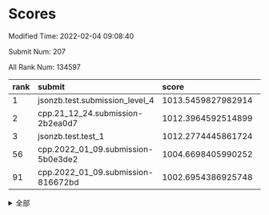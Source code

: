 # Scores

Modified Time: 2022-02-04 09:08:40

Submit Num: 207

All Rank Num: 134597

| rank |               submit               |       score        |       sigma        | pk_num |
| :--- | :--------------------------------- | :----------------- | :----------------- | :----- |
| 1    | jsonzb.test.submission_level_4     | 1013.5459827982914 | 0.7953816512667173 | 2602   |
| 2    | cpp.21_12_24.submission-2b2ea0d7   | 1012.3964592514899 | 0.7977269137222467 | 2601   |
| 3    | jsonzb.test.test_1                 | 1012.2774445861724 | 0.7734547639295244 | 2599   |
| 56   | cpp.2022_01_09.submission-5b0e3de2 | 1004.6698405990252 | 0.7230222263488847 | 2600   |
| 91   | cpp.2022_01_09.submission-816672bd | 1002.6954386925748 | 0.7106919055079224 | 2602   |


<details>
<summary>全部</summary>

| rank |                 submit                 |       score        |       sigma        | pk_num |
| :--- | :------------------------------------- | :----------------- | :----------------- | :----- |
| 1    | jsonzb.test.submission_level_4         | 1013.5459827982914 | 0.7953816512667173 | 2602   |
| 2    | cpp.21_12_24.submission-2b2ea0d7       | 1012.3964592514899 | 0.7977269137222467 | 2601   |
| 3    | jsonzb.test.test_1                     | 1012.2774445861724 | 0.7734547639295244 | 2599   |
| 4    | gobigger.level_3.submission_level_3_3  | 1011.8247613826381 | 0.7881313081865426 | 2601   |
| 5    | gobigger.level_3.submission_level_3_16 | 1011.6923236827616 | 0.7888361675849869 | 2610   |
| 6    | gobigger.level_3.submission_level_3_46 | 1011.6822872258319 | 0.7686144102337169 | 2611   |
| 7    | gobigger.level_3.submission_level_3_14 | 1011.5834988044384 | 0.7840322373730377 | 2602   |
| 8    | gobigger.level_3.submission_level_3_26 | 1011.5742137681726 | 0.7911931493637755 | 2594   |
| 9    | gobigger.level_3.submission_level_3_37 | 1011.1916012288239 | 0.7943904053958603 | 2602   |
| 10   | gobigger.level_3.submission_level_3_38 | 1011.0360553878339 | 0.7613230501555446 | 2596   |
| 11   | gobigger.level_3.submission_level_3_15 | 1010.9064510000419 | 0.7648580054470633 | 2598   |
| 12   | gobigger.level_3.submission_level_3_49 | 1010.8919139609218 | 0.7598922920949309 | 2597   |
| 13   | gobigger.level_3.submission_level_3_48 | 1010.7882042397817 | 0.7612953631020949 | 2602   |
| 14   | gobigger.level_3.submission_level_3_8  | 1010.7659105331958 | 0.760345179716202  | 2599   |
| 15   | gobigger.level_3.submission_level_3_34 | 1010.7620029632718 | 0.7779296968683013 | 2593   |
| 16   | gobigger.level_3.submission_level_3_18 | 1010.7132199871633 | 0.7564435810775736 | 2602   |
| 17   | gobigger.level_3.submission_level_3_19 | 1010.6557844243406 | 0.7616871466761221 | 2604   |
| 18   | gobigger.level_3.submission_level_3_29 | 1010.5638875606535 | 0.7715408016998817 | 2600   |
| 19   | gobigger.level_3.submission_level_3_6  | 1010.4918506427646 | 0.775902815439761  | 2600   |
| 20   | gobigger.level_3.submission_level_3_39 | 1010.3767299648812 | 0.755953421191492  | 2602   |
| 21   | gobigger.level_3.submission_level_3_23 | 1010.2704040773771 | 0.763566013316439  | 2604   |
| 22   | gobigger.level_3.submission_level_3_40 | 1010.2513197620899 | 0.7678546450856875 | 2599   |
| 23   | gobigger.level_3.submission_level_3_0  | 1010.2444952191199 | 0.7732338829558204 | 2601   |
| 24   | gobigger.level_3.submission_level_3_21 | 1010.1535886910111 | 0.7729690850090161 | 2602   |
| 25   | gobigger.level_3.submission_level_3_9  | 1010.1440841880809 | 0.7364866397193023 | 2602   |
| 26   | gobigger.level_3.submission_level_3_41 | 1010.1388102135695 | 0.748489550851756  | 2602   |
| 27   | gobigger.level_3.submission_level_3_45 | 1010.0410234728357 | 0.7478539871479183 | 2606   |
| 28   | gobigger.level_3.submission_level_3_25 | 1010.0275252490773 | 0.7506445064796291 | 2599   |
| 29   | gobigger.level_3.submission_level_3_42 | 1009.8618505250594 | 0.7439381244755776 | 2601   |
| 30   | gobigger.level_3.submission_level_3_35 | 1009.8401792544105 | 0.7606493125673557 | 2601   |
| 31   | gobigger.level_3.submission_level_3_32 | 1009.8339951097558 | 0.7546365704407929 | 2605   |
| 32   | gobigger.level_3.submission_level_3_5  | 1009.8092371585496 | 0.7432340360229241 | 2601   |
| 33   | gobigger.level_3.submission_level_3_17 | 1009.769385358898  | 0.76127235178239   | 2602   |
| 34   | gobigger.level_3.submission_level_3_11 | 1009.7341810181816 | 0.7541548871265454 | 2600   |
| 35   | gobigger.level_3.submission_level_3_1  | 1009.7144398869181 | 0.7562532013374869 | 2602   |
| 36   | gobigger.level_3.submission_level_3_10 | 1009.7029979372157 | 0.7775125733807196 | 2606   |
| 37   | gobigger.level_3.submission_level_3_22 | 1009.6713559879674 | 0.7645205005335495 | 2604   |
| 38   | gobigger.level_3.submission_level_3_20 | 1009.6171391310343 | 0.784003595606754  | 2598   |
| 39   | gobigger.level_3.submission_level_3_31 | 1009.5792452506164 | 0.7506921753438038 | 2602   |
| 40   | gobigger.level_3.submission_level_3_7  | 1009.4673578959995 | 0.7633026120102798 | 2602   |
| 41   | gobigger.level_3.submission_level_3_12 | 1009.4194965556478 | 0.7575875925729201 | 2602   |
| 42   | gobigger.level_3.submission_level_3_30 | 1009.3790275708934 | 0.7472952404403468 | 2606   |
| 43   | gobigger.level_3.submission_level_3_27 | 1009.3463138775671 | 0.763829699159461  | 2600   |
| 44   | gobigger.level_3.submission_level_3_36 | 1009.3189178397108 | 0.7639584474420927 | 2601   |
| 45   | gobigger.level_3.submission_level_3_4  | 1009.203438663837  | 0.7512525583872887 | 2599   |
| 46   | gobigger.level_3.submission_level_3_44 | 1009.081207692575  | 0.768945626195003  | 2599   |
| 47   | gobigger.level_3.submission_level_3_2  | 1009.0377974382881 | 0.7465229465606789 | 2600   |
| 48   | gobigger.level_3.submission_level_3_24 | 1008.9969259202429 | 0.729957799168131  | 2601   |
| 49   | gobigger.level_3.submission_level_3_47 | 1008.8741718308037 | 0.75336388775765   | 2597   |
| 50   | gobigger.level_3.submission_level_3_13 | 1008.639233037186  | 0.7300011967068977 | 2603   |
| 51   | gobigger.level_3.submission_level_3_33 | 1008.6186929831294 | 0.7454449672966021 | 2597   |
| 52   | gobigger.level_3.submission_level_3_43 | 1008.2352119830404 | 0.7253280993424864 | 2602   |
| 53   | gobigger.level_3.submission_level_3_28 | 1008.1243991383789 | 0.7421673740974961 | 2597   |
| 54   | gobigger.level_1.submission_level_1_27 | 1005.2945972721024 | 0.7152128606251058 | 2604   |
| 55   | gobigger.level_1.submission_level_1_18 | 1004.8771445171371 | 0.730260611070937  | 2602   |
| 56   | cpp.2022_01_09.submission-5b0e3de2     | 1004.6698405990252 | 0.7230222263488847 | 2600   |
| 57   | gobigger.level_1.submission_level_1_45 | 1004.326799437576  | 0.7131568815357155 | 2601   |
| 58   | gobigger.level_1.submission_level_1_43 | 1004.2811288771003 | 0.7152216883290657 | 2603   |
| 59   | gobigger.level_1.submission_level_1_15 | 1004.2237743047388 | 0.7153187941375868 | 2605   |
| 60   | gobigger.level_1.submission_level_1_6  | 1004.218052172365  | 0.7212217677284519 | 2604   |
| 61   | gobigger.level_1.submission_level_1_48 | 1004.1136118331541 | 0.7180966673085015 | 2603   |
| 62   | gobigger.level_1.submission_level_1_25 | 1004.1109165663274 | 0.7144856711926627 | 2600   |
| 63   | gobigger.level_1.submission_level_1_3  | 1004.0551445150637 | 0.7146413246502838 | 2603   |
| 64   | gobigger.level_1.submission_level_1_35 | 1003.9868900872694 | 0.7348038215646038 | 2602   |
| 65   | gobigger.level_1.submission_level_1_5  | 1003.9119167222183 | 0.7148048636781612 | 2604   |
| 66   | gobigger.level_1.submission_level_1_14 | 1003.9118395965193 | 0.7172816491668728 | 2604   |
| 67   | gobigger.level_1.submission_level_1_31 | 1003.8639644145978 | 0.7151980825016339 | 2605   |
| 68   | gobigger.level_1.submission_level_1_40 | 1003.7246675576397 | 0.7104674159657178 | 2599   |
| 69   | gobigger.level_1.submission_level_1_4  | 1003.7100956168348 | 0.7206526333595781 | 2596   |
| 70   | gobigger.level_1.submission_level_1_49 | 1003.6812518143394 | 0.7276769731669411 | 2599   |
| 71   | gobigger.level_1.submission_level_1_11 | 1003.6517384515465 | 0.7162207174039059 | 2605   |
| 72   | gobigger.level_1.submission_level_1_9  | 1003.6438893606763 | 0.7215270396498074 | 2594   |
| 73   | gobigger.level_1.submission_level_1_32 | 1003.6219893586693 | 0.7163498634378204 | 2602   |
| 74   | gobigger.level_1.submission_level_1_42 | 1003.5030326488235 | 0.7196611162755322 | 2607   |
| 75   | gobigger.level_1.submission_level_1_21 | 1003.4878457555573 | 0.7071699920325483 | 2603   |
| 76   | gobigger.level_1.submission_level_1_37 | 1003.4799836340409 | 0.7173276507361298 | 2606   |
| 77   | gobigger.level_1.submission_level_1_23 | 1003.4592869005917 | 0.7191811367214671 | 2600   |
| 78   | gobigger.level_1.submission_level_1_8  | 1003.4455385156537 | 0.7127902272186901 | 2599   |
| 79   | gobigger.level_1.submission_level_1_19 | 1003.4452279922048 | 0.719774698850662  | 2597   |
| 80   | gobigger.level_1.submission_level_1_7  | 1003.4107048562612 | 0.7012243752170086 | 2603   |
| 81   | gobigger.level_1.submission_level_1_38 | 1003.4106307892677 | 0.7050828752371076 | 2599   |
| 82   | gobigger.level_1.submission_level_1_2  | 1003.3021960623983 | 0.70737235008372   | 2600   |
| 83   | gobigger.level_1.submission_level_1_36 | 1003.2986485461646 | 0.7149089395763779 | 2601   |
| 84   | gobigger.level_1.submission_level_1_34 | 1003.2620124023421 | 0.7089204781318522 | 2604   |
| 85   | gobigger.level_1.submission_level_1_12 | 1003.1622888158581 | 0.7161849035994704 | 2599   |
| 86   | gobigger.level_1.submission_level_1_22 | 1003.1535403474045 | 0.7267197865901945 | 2606   |
| 87   | gobigger.level_1.submission_level_1_39 | 1003.0286867818817 | 0.719565390974828  | 2601   |
| 88   | gobigger.level_1.submission_level_1_47 | 1002.9908120083289 | 0.7240840922105019 | 2602   |
| 89   | gobigger.level_1.submission_level_1_16 | 1002.9660811521023 | 0.706699564290823  | 2596   |
| 90   | gobigger.level_1.submission_level_1_20 | 1002.8558972986227 | 0.7014417627922995 | 2597   |
| 91   | cpp.2022_01_09.submission-816672bd     | 1002.6954386925748 | 0.7106919055079224 | 2602   |
| 92   | gobigger.level_1.submission_level_1_1  | 1002.649462497725  | 0.7101241524323909 | 2597   |
| 93   | gobigger.level_1.submission_level_1_24 | 1002.6147505422053 | 0.7307282354800461 | 2597   |
| 94   | gobigger.level_1.submission_level_1_44 | 1002.5688863935447 | 0.711824336526914  | 2602   |
| 95   | gobigger.level_1.submission_level_1_26 | 1002.5602989133827 | 0.7087886950084383 | 2602   |
| 96   | gobigger.level_1.submission_level_1_13 | 1002.3462259620285 | 0.7076945408120201 | 2598   |
| 97   | gobigger.level_1.submission_level_1_10 | 1002.3232749397896 | 0.7108864085949338 | 2604   |
| 98   | gobigger.level_1.submission_level_1_41 | 1002.1373393522455 | 0.7139327922444547 | 2604   |
| 99   | gobigger.level_1.submission_level_1_28 | 1002.0796781994626 | 0.7115377219148287 | 2596   |
| 100  | gobigger.level_1.submission_level_1_46 | 1002.0709034240703 | 0.7172055698543264 | 2597   |
| 101  | gobigger.level_1.submission_level_1_29 | 1002.0459904624414 | 0.7130039623059897 | 2602   |
| 102  | gobigger.level_1.submission_level_1_0  | 1001.8440786261554 | 0.7136879777431233 | 2606   |
| 103  | gobigger.level_1.submission_level_1_17 | 1001.8121827350803 | 0.7199594141173544 | 2602   |
| 104  | gobigger.level_1.submission_level_1_33 | 1001.8113446299928 | 0.7114928019450869 | 2603   |
| 105  | gobigger.level_1.submission_level_1_30 | 1001.7669050837721 | 0.724391592763342  | 2599   |
| 106  | gobigger.random.submission_random_7    | 997.9482414652468  | 0.6973924600182252 | 2603   |
| 107  | gobigger.random.submission_random_10   | 997.6543017660031  | 0.708003526819405  | 2601   |
| 108  | gobigger.random.submission_random_1    | 997.4771985349247  | 0.7155995986815513 | 2596   |
| 109  | gobigger.random.submission_random_18   | 997.0161207366751  | 0.7168565862655678 | 2596   |
| 110  | gobigger.random.submission_random_47   | 996.9036425305425  | 0.7065041457583227 | 2601   |
| 111  | gobigger.random.submission_random_32   | 996.8172089217389  | 0.6998148822023119 | 2605   |
| 112  | gobigger.random.submission_random_11   | 996.7915884882096  | 0.6961636711253608 | 2602   |
| 113  | gobigger.random.submission_random_49   | 996.7042215782513  | 0.7164532413563666 | 2601   |
| 114  | gobigger.random.submission_random_3    | 996.6394857572155  | 0.7060559532517239 | 2602   |
| 115  | gobigger.random.submission_random_36   | 996.6352969659669  | 0.7086718350150171 | 2601   |
| 116  | gobigger.random.submission_random_2    | 996.6020055649572  | 0.7156586673297173 | 2601   |
| 117  | gobigger.random.submission_random_19   | 996.5945787882665  | 0.712240261146085  | 2605   |
| 118  | gobigger.random.submission_random_15   | 996.5638018710673  | 0.724904554743439  | 2602   |
| 119  | gobigger.random.submission_random_44   | 996.4663490204676  | 0.7031850995217982 | 2607   |
| 120  | gobigger.random.submission_random_22   | 996.4093273764897  | 0.7130131566684552 | 2598   |
| 121  | gobigger.random.submission_random_37   | 996.3820208546788  | 0.7224281194937269 | 2603   |
| 122  | gobigger.random.submission_random_13   | 996.165461406253   | 0.7164099232708601 | 2600   |
| 123  | gobigger.random.submission_random_48   | 996.097103208765   | 0.7135062248493474 | 2600   |
| 124  | gobigger.random.submission_random_16   | 996.059386252937   | 0.7110530514294937 | 2608   |
| 125  | gobigger.random.submission_random_31   | 995.8821629139672  | 0.7115141902876467 | 2597   |
| 126  | gobigger.random.submission_random_6    | 995.8724660900808  | 0.7076300310075618 | 2597   |
| 127  | gobigger.random.submission_random_28   | 995.8290582115235  | 0.7262302519676038 | 2595   |
| 128  | gobigger.random.submission_random_14   | 995.7764452911442  | 0.7074200449893339 | 2603   |
| 129  | gobigger.random.submission_random_41   | 995.7654634612697  | 0.7047449647129047 | 2603   |
| 130  | gobigger.random.submission_random_25   | 995.658082893734   | 0.7124626867745666 | 2599   |
| 131  | gobigger.random.submission_random_29   | 995.6330611044458  | 0.705848086356092  | 2601   |
| 132  | gobigger.random.submission_random_4    | 995.6262647545465  | 0.7027659853132054 | 2596   |
| 133  | gobigger.random.submission_random_38   | 995.6143586801243  | 0.7122262286122739 | 2604   |
| 134  | gobigger.random.submission_random_9    | 995.5991571452522  | 0.7152932886458213 | 2601   |
| 135  | gobigger.random.submission_random_35   | 995.5969435444741  | 0.7113965466649754 | 2603   |
| 136  | gobigger.random.submission_random_43   | 995.596748133613   | 0.7073800620668995 | 2605   |
| 137  | gobigger.random.submission_random_8    | 995.5529669657318  | 0.7080213242153588 | 2601   |
| 138  | gobigger.random.submission_random_5    | 995.5109270467143  | 0.7201749573491226 | 2597   |
| 139  | gobigger.random.submission_random_24   | 995.4726910997458  | 0.7147216817931188 | 2599   |
| 140  | gobigger.random.submission_random_30   | 995.4544359260237  | 0.7314223519341766 | 2601   |
| 141  | gobigger.random.submission_random_23   | 995.4490346289635  | 0.7173002167744976 | 2603   |
| 142  | gobigger.random.submission_random_12   | 995.3458211509528  | 0.7150544883642138 | 2605   |
| 143  | gobigger.random.submission_random_26   | 995.3316253811927  | 0.7242335292836583 | 2606   |
| 144  | gobigger.random.submission_random_21   | 995.3185626827923  | 0.7167918253711634 | 2598   |
| 145  | gobigger.random.submission_random_0    | 995.1314624370301  | 0.7137404485462865 | 2600   |
| 146  | gobigger.random.submission_random_20   | 995.1076091977732  | 0.7130889256852667 | 2603   |
| 147  | gobigger.random.submission_random_17   | 995.082475729902   | 0.720765598726184  | 2605   |
| 148  | gobigger.random.submission_random_42   | 995.0197267973398  | 0.7275746989946902 | 2604   |
| 149  | gobigger.random.submission_random_40   | 994.9857944433664  | 0.7049176590161846 | 2598   |
| 150  | gobigger.random.submission_random_33   | 994.9803063655432  | 0.7107385652083263 | 2601   |
| 151  | gobigger.random.submission_random_39   | 994.8646604446823  | 0.7091630424347991 | 2599   |
| 152  | gobigger.random.submission_random_27   | 994.7222459467438  | 0.7096598632425647 | 2595   |
| 153  | gobigger.random.submission_random_46   | 994.7001126847584  | 0.7201099179465564 | 2603   |
| 154  | gobigger.random.submission_random_34   | 994.6176720355224  | 0.7013806017693557 | 2604   |
| 155  | gobigger.random.submission_random_45   | 994.5488254705801  | 0.735486036710998  | 2604   |
| 156  | gobigger.level_2.submission_level_2_13 | 993.7710573707611  | 0.7330290604929504 | 2598   |
| 157  | gobigger.level_2.submission_level_2_46 | 993.6239946865275  | 0.7400479466322717 | 2602   |
| 158  | gobigger.level_2.submission_level_2_42 | 993.5604814501658  | 0.7481413198503799 | 2605   |
| 159  | gobigger.level_2.submission_level_2_21 | 993.5429681901022  | 0.7405180536146073 | 2600   |
| 160  | gobigger.level_2.submission_level_2_27 | 993.4069192347667  | 0.7619956854638249 | 2594   |
| 161  | gobigger.level_2.submission_level_2_23 | 993.3301487579823  | 0.7578267251160566 | 2598   |
| 162  | gobigger.level_2.submission_level_2_1  | 993.2501937486443  | 0.7469804653728536 | 2605   |
| 163  | gobigger.level_2.submission_level_2_47 | 993.2118293343589  | 0.7350529785913577 | 2605   |
| 164  | gobigger.level_2.submission_level_2_14 | 993.1842047161202  | 0.7360260988496298 | 2602   |
| 165  | gobigger.level_2.submission_level_2_6  | 993.1619383667127  | 0.7371907607370818 | 2606   |
| 166  | gobigger.level_2.submission_level_2_4  | 993.1069754908144  | 0.7259684421210396 | 2601   |
| 167  | gobigger.level_2.submission_level_2_28 | 993.0825645055104  | 0.7496127122073525 | 2603   |
| 168  | gobigger.level_2.submission_level_2_17 | 992.9338689418984  | 0.7218393101068507 | 2602   |
| 169  | gobigger.level_2.submission_level_2_2  | 992.8002882712443  | 0.7455990582250294 | 2609   |
| 170  | gobigger.level_2.submission_level_2_37 | 992.6222250037778  | 0.7255613567579476 | 2597   |
| 171  | gobigger.level_2.submission_level_2_18 | 992.6149715123884  | 0.720167441958844  | 2600   |
| 172  | gobigger.level_2.submission_level_2_7  | 992.537912486248   | 0.7483570440203932 | 2596   |
| 173  | gobigger.level_2.submission_level_2_40 | 992.516744999531   | 0.7481420207736832 | 2599   |
| 174  | gobigger.level_2.submission_level_2_41 | 992.4475583572018  | 0.7455276687057188 | 2597   |
| 175  | gobigger.level_2.submission_level_2_16 | 992.2840990556083  | 0.7304664503112249 | 2599   |
| 176  | gobigger.level_2.submission_level_2_25 | 992.1705516967168  | 0.7510589644649313 | 2601   |
| 177  | gobigger.level_2.submission_level_2_10 | 992.1574837565453  | 0.7381086769182593 | 2601   |
| 178  | gobigger.level_2.submission_level_2_8  | 992.1523679901849  | 0.750897630964017  | 2602   |
| 179  | gobigger.level_2.submission_level_2_39 | 992.0587945965525  | 0.7368906525664571 | 2596   |
| 180  | gobigger.level_2.submission_level_2_3  | 992.0258411151524  | 0.7500128383462771 | 2595   |
| 181  | gobigger.level_2.submission_level_2_33 | 992.0116154421952  | 0.7412628756963964 | 2603   |
| 182  | gobigger.level_2.submission_level_2_9  | 992.0100116199754  | 0.7625349565619051 | 2601   |
| 183  | gobigger.level_2.submission_level_2_38 | 991.8288541187576  | 0.7608700000241305 | 2602   |
| 184  | gobigger.level_2.submission_level_2_11 | 991.8075877360935  | 0.7316896189190361 | 2597   |
| 185  | gobigger.level_2.submission_level_2_49 | 991.6942621871477  | 0.7356917016784407 | 2597   |
| 186  | gobigger.level_2.submission_level_2_30 | 991.6759000099446  | 0.7364206630539445 | 2602   |
| 187  | gobigger.level_2.submission_level_2_48 | 991.5978885384884  | 0.7502917067488574 | 2601   |
| 188  | gobigger.level_2.submission_level_2_0  | 991.5326123144814  | 0.7595299514911269 | 2595   |
| 189  | gobigger.level_2.submission_level_2_26 | 991.462340932832   | 0.7567728386242011 | 2598   |
| 190  | gobigger.level_2.submission_level_2_45 | 991.4606749967121  | 0.7488104712777776 | 2597   |
| 191  | gobigger.level_2.submission_level_2_20 | 991.4293700765113  | 0.7409123995997752 | 2603   |
| 192  | gobigger.level_2.submission_level_2_34 | 991.2439451418218  | 0.7376746729062625 | 2599   |
| 193  | gobigger.level_2.submission_level_2_36 | 991.1750934894319  | 0.7673350604454722 | 2602   |
| 194  | gobigger.level_2.submission_level_2_24 | 991.1574577828169  | 0.7468541827624254 | 2599   |
| 195  | gobigger.level_2.submission_level_2_31 | 991.1257112526356  | 0.7637552107806251 | 2605   |
| 196  | gobigger.level_2.submission_level_2_22 | 991.0979289837846  | 0.7612135984671189 | 2599   |
| 197  | gobigger.level_2.submission_level_2_29 | 991.0785534906865  | 0.7418301520909761 | 2602   |
| 198  | gobigger.level_2.submission_level_2_15 | 990.9777381301825  | 0.7580119145197302 | 2594   |
| 199  | gobigger.level_2.submission_level_2_12 | 990.8913663208898  | 0.7635111572926068 | 2599   |
| 200  | gobigger.level_2.submission_level_2_32 | 990.7061315178986  | 0.7736093366063114 | 2605   |
| 201  | gobigger.level_2.submission_level_2_35 | 990.693909163694   | 0.7514417284013871 | 2595   |
| 202  | gobigger.level_2.submission_level_2_19 | 990.5406923583912  | 0.7506372223081673 | 2604   |
| 203  | gobigger.level_2.submission_level_2_43 | 990.450341743998   | 0.7570814563778534 | 2599   |
| 204  | gobigger.level_2.submission_level_2_44 | 990.4335035868983  | 0.7440044926351185 | 2597   |
| 205  | gobigger.level_2.submission_level_2_5  | 990.3871171949656  | 0.7599373943224006 | 2596   |
| 206  | gobigger.none.submission_none_1        | 977.4429683178777  | 1.4346886834097543 | 2599   |
| 207  | gobigger.none.submission_none_0        | 975.8276768080423  | 1.4258532712675682 | 2602   |

</details>